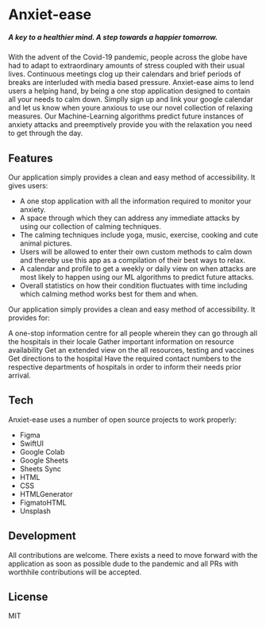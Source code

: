 # Anxiet-ease
##### A key to a healthier mind. A step towards a happier tomorrow.

With the advent of the Covid-19 pandemic, people across the globe have had to adapt to extraordinary amounts of stress coupled with their usual lives. Continuous meetings clog up their calendars and brief periods of breaks are interluded with media based pressure. Anxiet-ease aims to lend users a helping hand, by being a one stop application designed to contain all your needs to calm down. Simplly sign up and link your google calendar and let us know when youre anxious to use our novel collection of relaxing measures. Our Machine-Learning algorithms predict future instances of anxiety attacks and preemptively provide you with the relaxation you need to get through the day.



## Features
Our application simply provides a clean and easy method of accessibility. It gives users:

- A one stop application with all the information required to monitor your anxiety.
- A space through which they can address any immediate attacks by using our collection of calming techniques.
- The calming techniques include yoga, music, exercise, cooking and cute animal pictures.
- Users will be allowed to enter their own custom methods to calm down and thereby use this app as a compilation of their best ways to relax.
- A calendar and profile to get a weekly or daily view on when attacks are most likely to happen using our ML algorithms to predict future attacks.
- Overall statistics on how their condition fluctuates with time including which calming method works best for them and when.


Our application simply provides a clean and easy method of accessibility. It provides for:

A one-stop information centre for all people wherein they can go through all the hospitals in their locale
Gather important information on resource availability
Get an extended view on the all resources, testing and vaccines
Get directions to the hospital
Have the required contact numbers to the respective departments of hospitals in order to inform their needs prior arrival.

## Tech

Anxiet-ease uses a number of open source projects to work properly:

- Figma
- SwiftUI
- Google Colab
- Google Sheets
- Sheets Sync
- HTML
- CSS
- HTMLGenerator
- FigmatoHTML
- Unsplash


## Development

All contributions are welcome. There exists a need to move forward with the application as soon as possible dude to the pandemic and all PRs with worthhile contributions will be accepted.


## License

MIT
